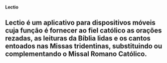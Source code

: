 #### Lectio
## Lectio é um aplicativo para dispositivos móveis cuja função é fornecer ao fiel católico as orações rezadas, as leituras da Bíblia lidas e os cantos entoados nas Missas tridentinas, substituindo ou complementando o Missal Romano Católico.


